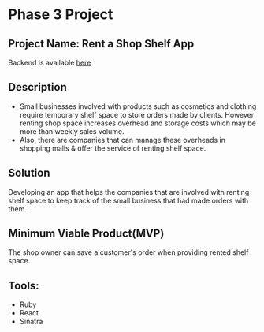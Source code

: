 # Phase 3 Project

## Project Name: Rent a Shop Shelf App

Backend is available [here](https://github.com/FutureWorldX/phase-3-sinatra-react-project)

## Description

- Small businesses involved with products such as cosmetics and clothing require temporary shelf space to store orders made by clients. However renting shop space increases overhead and storage costs which may be more than weekly sales volume.
- Also, there are companies that can manage these overheads in shopping malls & offer the service of renting shelf space. 

## Solution

Developing an app that helps the companies that are involved with renting shelf space to keep track of the small business that had made orders with them. 

## Minimum Viable Product(MVP)

The shop owner can save a customer's order when providing rented shelf space. 

## Tools:
- Ruby
- React
- Sinatra
